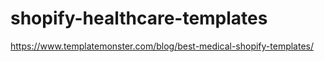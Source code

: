 # shopify-healthcare-templates
https://www.templatemonster.com/blog/best-medical-shopify-templates/
